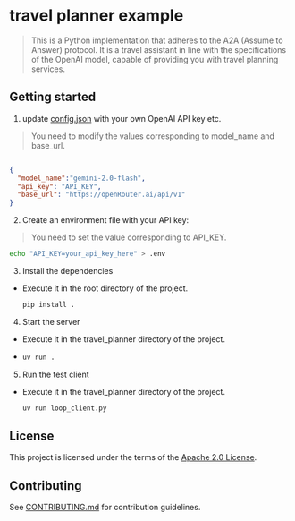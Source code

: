 # travel planner example
> This is a Python implementation that adheres to the A2A (Assume to Answer) protocol. 
> It is a travel assistant in line with the specifications of the OpenAI model, capable of providing you with travel planning services.  

## Getting started

1. update [config.json](config.json) with your own OpenAI API key etc.
> You need to modify the values corresponding to model_name and base_url.

```json

{
  "model_name":"gemini-2.0-flash",
  "api_key": "API_KEY",
  "base_url": "https://openRouter.ai/api/v1"
}
```
2. Create an environment file with your API key:
> You need to set the value corresponding to API_KEY.

   ```bash
   echo "API_KEY=your_api_key_here" > .env
   ```

3. Install the dependencies
- Execute it in the root directory of the project. 

   ```bash
   pip install .
   ```

4. Start the server
- Execute it in the travel_planner directory of the project. 
- 
    ```bash
    uv run .
    ```

5. Run the test client
- Execute it in the travel_planner directory of the project. 

    ```bash
    uv run loop_client.py
    ```
   

## License

This project is licensed under the terms of the [Apache 2.0 License](/LICENSE).

## Contributing

See [CONTRIBUTING.md](/CONTRIBUTING.md) for contribution guidelines.

